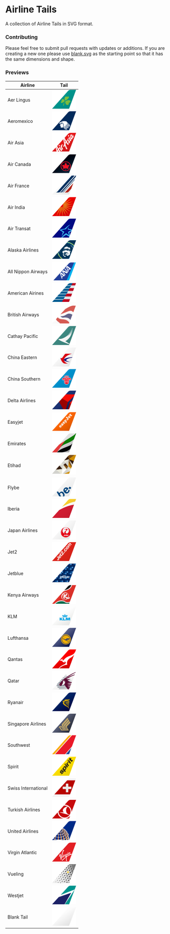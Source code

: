 # Airline Tails

A collection of Airline Tails in SVG format. 

### Contributing

Please feel free to submit pull requests with updates or additions. If you are creating a new one please use [blank.svg](/svg/blank.svg) as the starting point so that it has the same dimensions and shape.

### Previews

Airline | Tail
------------ | -------------
Aer Lingus | <img alt="Aer Lingus" src="/svg/aer-lingus.svg" width="75">
Aeromexico | <img alt="Aeromexico" src="/svg/aeromexico.svg" width="75">
Air Asia | <img alt="Air Asia" src="/svg/air-asia.svg" width="75">
Air Canada | <img alt="Air Canada" src="/svg/air-canada.svg" width="75">
Air France | <img alt="Air France" src="/svg/air-france.svg" width="75">
Air India | <img alt="Air India" src="/svg/air-india.svg" width="75">
Air Transat | <img alt="Air Transat" src="/svg/air-transat.svg" width="75">
Alaska Airlines | <img alt="Alaska Airlines" src="/svg/alaska-airlines.svg" width="75">
All Nippon Airways | <img alt="All Nippon Airways" src="/svg/all-nippon-airways.svg" width="75">
American Airines | <img alt="American Airines" src="/svg/american-airlines.svg" width="75">
British Airways | <img alt="British Airways" src="/svg/british-airways.svg" width="75">
Cathay Pacific | <img alt="Cathay Pacific" src="/svg/cathay-pacific.svg" width="75">
China Eastern | <img alt="China Eastern" src="/svg/china-eastern.svg" width="75">
China Southern | <img alt="China Southern" src="/svg/china-southern.svg" width="75">
Delta Airlines | <img alt="Delta Airlines" src="/svg/delta-airlines.svg" width="75">
Easyjet | <img alt="Easyjet" src="/svg/easyjet.svg" width="75">
Emirates | <img alt="Emirates" src="/svg/emirates.svg" width="75">
Etihad | <img alt="Etihad" src="/svg/etihad.svg" width="75">
Flybe | <img alt="Flybe" src="/svg/flybe.svg" width="75">
Iberia | <img alt="Iberia" src="/svg/iberia.svg" width="75">
Japan Airlines | <img alt="Japan Airlines" src="/svg/japan-airlines.svg" width="75">
Jet2 | <img alt="Jet2" src="/svg/jet2.svg" width="75">
Jetblue | <img alt="Jetblue" src="/svg/jetblue.svg" width="75">
Kenya Airways | <img alt="Kenya Airways" src="/svg/kenya-airways.svg" width="75">
KLM | <img alt="KLM" src="/svg/klm.svg" width="75">
Lufthansa | <img alt="Lufthansa" src="/svg/lufthansa.svg" width="75">
Qantas | <img alt="Qantas" src="/svg/qantas.svg" width="75">
Qatar | <img alt="Qatar" src="/svg/qatar.svg" width="75">
Ryanair | <img alt="Ryanair" src="/svg/ryanair.svg" width="75">
Singapore Airlines | <img alt="Singapore Airlines" src="/svg/singapore-airlines.svg" width="75">
Southwest | <img alt="Southwest" src="/svg/southwest.svg" width="75">
Spirit | <img alt="Spirit" src="/svg/spirit.svg" width="75">
Swiss International | <img alt="Swiss International" src="/svg/swiss-international.svg" width="75">
Turkish Airlines | <img alt="Turkish Airlines" src="/svg/turkish-airlines.svg" width="75">
United Airlines | <img alt="United Airlines" src="/svg/united-airlines.svg" width="75">
Virgin Atlantic | <img alt="Virgin Atlantic" src="/svg/virgin-atlantic.svg" width="75">
Vueling | <img alt="Vueling" src="/svg/vueling.svg" width="75">
Westjet | <img alt="Westjet" src="/svg/westjet.svg" width="75">
Blank Tail | <img alt="Blank Tail" src="/svg/blank.svg" width="75">

